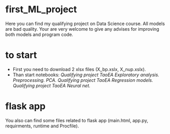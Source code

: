 # first_ML_project

Here you can find my qualifying project on Data Science course.
All models are bad quality. Your are very welcome to give any advises for improving both models and program code.

# to start
* First you need to download 2 xlsx files (X_bp.xslx, X_nup.xslx).
* Than start notebooks: *Qualifying project TaoEA Exploratory analysis. Preprocessing. PCA.*
                        *Qualifying project TaoEA Regression models.*
                        *Qualifying project TaoEA Neural net.*

# flask app
You also can find some files related to flask app (main.html, app.py, requirments, runtime and Procfile).
